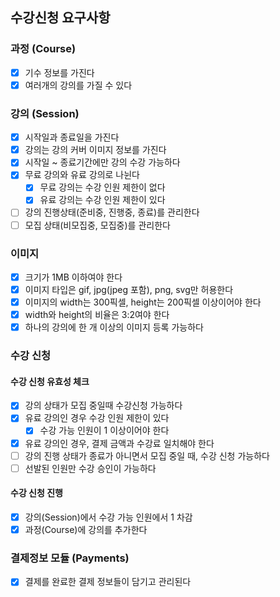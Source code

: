 ## 수강신청 요구사항

### 과정 (Course)
- [x] 기수 정보를 가진다
- [x] 여러개의 강의를 가질 수 있다

### 강의 (Session)
- [x] 시작일과 종료일을 가진다
- [x] 강의는 강의 커버 이미지 정보를 가진다
- [x] 시작일 ~ 종료기간에만 강의 수강 가능하다
- [x] 무료 강의와 유료 강의로 나뉜다
  - [x] 무료 강의는 수강 인원 제한이 없다
  - [x] 유료 강의는 수강 인원 제한이 있다
- [ ] 강의 진행상태(준비중, 진행중, 종료)를 관리한다
- [ ] 모집 상태(비모집중, 모집중)를 관리한다

### 이미지
- [x] 크기가 1MB 이하여야 한다
- [x] 이미지 타입은 gif, jpg(jpeg 포함), png, svg만 허용한다
- [x] 이미지의 width는 300픽셀, height는 200픽셀 이상이어야 한다
- [x] width와 height의 비율은 3:2여야 한다
- [x] 하나의 강의에 한 개 이상의 이미지 등록 가능하다

### 수강 신청
#### 수강 신청 유효성 체크
- [x] 강의 상태가 모집 중일때 수강신청 가능하다
- [x] 유료 강의인 경우 수강 인원 제한이 있다
  - [x] 수강 가능 인원이 1 이상이어야 한다
- [x] 유료 강의인 경우, 결제 금액과 수강료 일치해야 한다
- [ ] 강의 진행 상태가 종료가 아니면서 모집 중일 때, 수강 신청 가능하다
- [ ] 선발된 인원만 수강 승인이 가능하다

#### 수강 신청 진행
- [x] 강의(Session)에서 수강 가능 인원에서 1 차감
- [x] 과정(Course)에 강의를 추가한다

### 결제정보 모듈 (Payments)
- [x] 결제를 완료한 결제 정보들이 담기고 관리된다